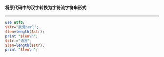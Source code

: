 #### 将原代码中的汉字转换为字符流字符串形式
------
```perl
use utf8;
$str="我爱perl";
$len=length($str);
print "$len\n";
$str.="语言";
$len=length($str);
print "$len\n";


```
